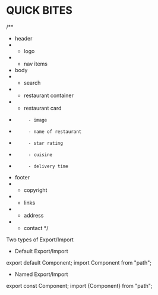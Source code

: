 # QUICK BITES

/**
* header
*    - logo 
*    - nav items 
* body 
*    - search 
*    - restaurant container 
*    - restaurant card 
*          - image 
*          - name of restaurant 
*          - star rating
*          - cuisine
*          - delivery time
* footer 
*    - copyright 
*    - links 
*    - address 
*    - contact
*/




Two types of Export/Import


- Default Export/Import

export default Component;
import Component from "path";


- Named Export/Import

export const Component;
import {Component} from "path";